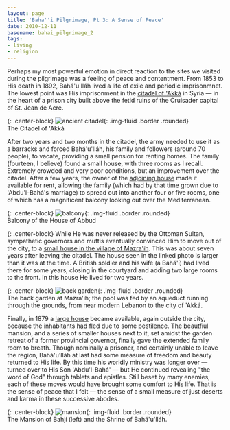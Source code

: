 ```yaml
---
layout: page
title: 'Baha''i Pilgrimage, Pt 3: A Sense of Peace'
date: 2010-12-11
basename: bahai_pilgrimage_2
tags:
- living
- religion
---
```


Perhaps my most powerful emotion in direct reaction to the sites we visited
during the pilgrimage was a feeling of peace and contentment. From 1853 to His
death in 1892, Bah&aacute;'u'll&aacute;h lived a life of exile and periodic
imprisonmnet. The lowest point was His imprisonment in the <a
href="http://www.bahaullah.org/akka/imposing-citadel">citadel of
'Akk&aacute;</a> in Syria &mdash; in the heart of a prison city built above the
fetid ruins of the Cruisader capital of St. Jean de Acre.

{: .center-block}
![ancient citadel](http://lh3.ggpht.com/_mZAPo8ePwc4/TQPiiCB3eSI/AAAAAAAAApc/UovtgBRN0eU/s400/IMG_2148.JPG){: .img-fluid .border .rounded}<br>
The Citadel of 'Akk&aacute;

<!--more-->

After two years and two months in the citadel, the army needed to use it as a
barracks and forced Bah&aacute;'u'll&aacute;h, his family and followers (around
70 people), to vacate, providing a small pension for renting homes. The family
(fourteen, I believe) found a small house, with three rooms as I recall.
Extremely crowded and very poor conditions, but an improvement over the citadel.
After a few years, the owner of the <a
href="http://www.bahaullah.org/akka/hatred-to-admiration">adjoining house</a>
made it available for rent, allowing the family (which had by that time grown
due to 'Abdu'l-Bah&aacute;'s marriage) to spread out into another four or five
rooms, one of which has a magnificent balcony looking out over the
Mediterranean.

{: .center-block}
![balcony](http://lh5.ggpht.com/_mZAPo8ePwc4/TQPiz8U-75I/AAAAAAAAApg/KdqmLoruXnQ/s400/IMG_2172.JPG){: .img-fluid .border .rounded}<br>
Balcony of the House of Abbud

{: .center-block} While He was never released by the Ottoman Sultan, sympathetic
governors and muftis eventually convinced Him to move out of the city, to a <a
href="http://www.bahaullah.org/mazraih/mansion-mazraih">small house in the
village of Mazra'ih</a>. This was about seven years after leaving the citadel.
The house seen in the linked photo is larger than it was at the time. A British
soldier and his wife (a Bah&aacute;'&iacute;) had lived there for some years,
closing in the courtyard and adding two large rooms to the front. In this house
He lived for two years.

{: .center-block}
![back garden](http://lh4.ggpht.com/_mZAPo8ePwc4/TQPlMmleNVI/AAAAAAAAApk/P1gCdddXWwc/s400/IMG_2185.JPG){: .img-fluid .border .rounded}<br>
The back garden at Mazra'ih; the pool was fed by an aqueduct running through the grounds, from near modern Lebanon to the city of 'Akk&aacute;.

Finally, in 1879 a <a
href="http://www.bahaullah.org/bahji/recognition-grows">large house</a> became
available, again outside the city, because the inhabitants had fled due to some
pestilence. The beautfiul mansion, and a series of smaller houses next to it,
set amidst the garden retreat of a former provincial governor, finally gave the
extended family room to breath. Though nominally a prisoner, and certainly
unable to leave the region, Bah&aacute;'u'll&aacute;h at last had some measure
of freedom and beauty returned to His life. By this time his worldly ministry
was longer over &mdash; turned over to His Son 'Abdu'l-Bah&aacute;' &mdash; but
He continued revealing "the word of God" through tablets and epistles. Still
beset by many enemies, each of these moves would have brought some comfort to
His life. That is the sense of peace that I felt &mdash; the sense of a small
measure of just deserts and karma in these successive abodes.

{: .center-block}
![mansion](http://lh5.ggpht.com/_mZAPo8ePwc4/TQPliw2qZ1I/AAAAAAAAApo/MoNsYOshhRE/s400/IMG_2365.JPG){: .img-fluid .border .rounded}<br>
The Mansion of Bahj&iacute; (left) and the Shrine of Bah&aacute;'u'll&aacute;h.
